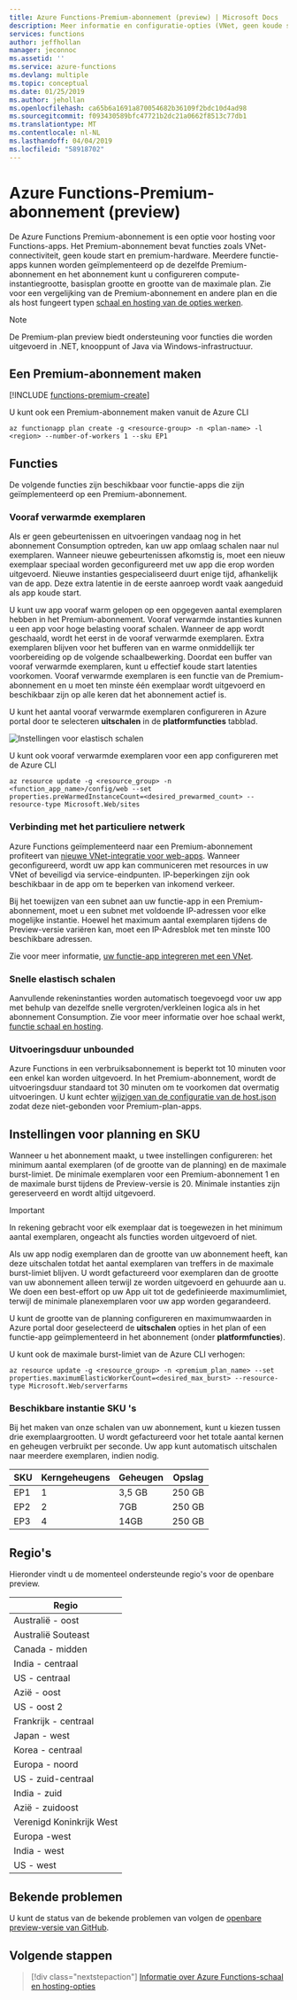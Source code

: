 ```yaml
---
title: Azure Functions-Premium-abonnement (preview) | Microsoft Docs
description: Meer informatie en configuratie-opties (VNet, geen koude start, onbeperkte uitvoeringstijd) voor de Azure Functions-Premium-plan.
services: functions
author: jeffhollan
manager: jeconnoc
ms.assetid: ''
ms.service: azure-functions
ms.devlang: multiple
ms.topic: conceptual
ms.date: 01/25/2019
ms.author: jehollan
ms.openlocfilehash: ca65b6a1691a870054682b36109f2bdc10d4ad98
ms.sourcegitcommit: f093430589bfc47721b2dc21a0662f8513c77db1
ms.translationtype: MT
ms.contentlocale: nl-NL
ms.lasthandoff: 04/04/2019
ms.locfileid: "58918702"
---
```

# <a name="azure-functions-premium-plan-preview"></a>Azure Functions-Premium-abonnement (preview)

De Azure Functions Premium-abonnement is een optie voor hosting voor Functions-apps. Het Premium-abonnement bevat functies zoals VNet-connectiviteit, geen koude start en premium-hardware.  Meerdere functie-apps kunnen worden geïmplementeerd op de dezelfde Premium-abonnement en het abonnement kunt u configureren compute-instantiegrootte, basisplan grootte en grootte van de maximale plan.  Zie voor een vergelijking van de Premium-abonnement en andere plan en die als host fungeert typen [schaal en hosting van de opties werken](functions-scale.md).

> [!NOTE]
> De Premium-plan preview biedt ondersteuning voor functies die worden uitgevoerd in .NET, knooppunt of Java via Windows-infrastructuur.

## <a name="create-a-premium-plan"></a>Een Premium-abonnement maken

[!INCLUDE [functions-premium-create](../../includes/functions-premium-create.md)]

U kunt ook een Premium-abonnement maken vanuit de Azure CLI

```azurecli-interactive
az functionapp plan create -g <resource-group> -n <plan-name> -l <region> --number-of-workers 1 --sku EP1
```

## <a name="features"></a>Functies

De volgende functies zijn beschikbaar voor functie-apps die zijn geïmplementeerd op een Premium-abonnement.

### <a name="pre-warmed-instances"></a>Vooraf verwarmde exemplaren

Als er geen gebeurtenissen en uitvoeringen vandaag nog in het abonnement Consumption optreden, kan uw app omlaag schalen naar nul exemplaren. Wanneer nieuwe gebeurtenissen afkomstig is, moet een nieuw exemplaar speciaal worden geconfigureerd met uw app die erop worden uitgevoerd.  Nieuwe instanties gespecialiseerd duurt enige tijd, afhankelijk van de app.  Deze extra latentie in de eerste aanroep wordt vaak aangeduid als app koude start.

U kunt uw app vooraf warm gelopen op een opgegeven aantal exemplaren hebben in het Premium-abonnement.  Vooraf verwarmde instanties kunnen u een app voor hoge belasting vooraf schalen. Wanneer de app wordt geschaald, wordt het eerst in de vooraf verwarmde exemplaren. Extra exemplaren blijven voor het bufferen van en warme onmiddellijk ter voorbereiding op de volgende schaalbewerking. Doordat een buffer van vooraf verwarmde exemplaren, kunt u effectief koude start latenties voorkomen.  Vooraf verwarmde exemplaren is een functie van de Premium-abonnement en u moet ten minste één exemplaar wordt uitgevoerd en beschikbaar zijn op alle keren dat het abonnement actief is.

U kunt het aantal vooraf verwarmde exemplaren configureren in Azure portal door te selecteren **uitschalen** in de **platformfuncties** tabblad.

![Instellingen voor elastisch schalen](./media/functions-premium-plan/scale-out.png)

U kunt ook vooraf verwarmde exemplaren voor een app configureren met de Azure CLI

```azurecli-interactive
az resource update -g <resource_group> -n <function_app_name>/config/web --set properties.preWarmedInstanceCount=<desired_prewarmed_count> --resource-type Microsoft.Web/sites
```

### <a name="private-network-connectivity"></a>Verbinding met het particuliere netwerk

Azure Functions geïmplementeerd naar een Premium-abonnement profiteert van [nieuwe VNet-integratie voor web-apps](../app-service/web-sites-integrate-with-vnet.md#new-vnet-integration).  Wanneer geconfigureerd, wordt uw app kan communiceren met resources in uw VNet of beveiligd via service-eindpunten.  IP-beperkingen zijn ook beschikbaar in de app om te beperken van inkomend verkeer.

Bij het toewijzen van een subnet aan uw functie-app in een Premium-abonnement, moet u een subnet met voldoende IP-adressen voor elke mogelijke instantie. Hoewel het maximum aantal exemplaren tijdens de Preview-versie variëren kan, moet een IP-Adresblok met ten minste 100 beschikbare adressen.

Zie voor meer informatie, [uw functie-app integreren met een VNet](functions-create-vnet.md).

### <a name="rapid-elastic-scale"></a>Snelle elastisch schalen

Aanvullende rekeninstanties worden automatisch toegevoegd voor uw app met behulp van dezelfde snelle vergroten/verkleinen logica als in het abonnement Consumption.  Zie voor meer informatie over hoe schaal werkt, [functie schaal en hosting](./functions-scale.md#how-the-consumption-and-premium-plans-work).

### <a name="unbounded-run-duration"></a>Uitvoeringsduur unbounded

Azure Functions in een verbruiksabonnement is beperkt tot 10 minuten voor een enkel kan worden uitgevoerd.  In het Premium-abonnement, wordt de uitvoeringsduur standaard tot 30 minuten om te voorkomen dat overmatig uitvoeringen. U kunt echter [wijzigen van de configuratie van de host.json](./functions-host-json.md#functiontimeout) zodat deze niet-gebonden voor Premium-plan-apps.

## <a name="plan-and-sku-settings"></a>Instellingen voor planning en SKU

Wanneer u het abonnement maakt, u twee instellingen configureren: het minimum aantal exemplaren (of de grootte van de planning) en de maximale burst-limiet.  De minimale exemplaren voor een Premium-abonnement 1 en de maximale burst tijdens de Preview-versie is 20.  Minimale instanties zijn gereserveerd en wordt altijd uitgevoerd.

> [!IMPORTANT]
> In rekening gebracht voor elk exemplaar dat is toegewezen in het minimum aantal exemplaren, ongeacht als functies worden uitgevoerd of niet.

Als uw app nodig exemplaren dan de grootte van uw abonnement heeft, kan deze uitschalen totdat het aantal exemplaren van treffers in de maximale burst-limiet blijven.  U wordt gefactureerd voor exemplaren dan de grootte van uw abonnement alleen terwijl ze worden uitgevoerd en gehuurde aan u.  We doen een best-effort op uw App uit tot de gedefinieerde maximumlimiet, terwijl de minimale planexemplaren voor uw app worden gegarandeerd.

U kunt de grootte van de planning configureren en maximumwaarden in Azure portal door geselecteerd de **uitschalen** opties in het plan of een functie-app geïmplementeerd in het abonnement (onder **platformfuncties**).

U kunt ook de maximale burst-limiet van de Azure CLI verhogen:

```azurecli-interactive
az resource update -g <resource_group> -n <premium_plan_name> --set properties.maximumElasticWorkerCount=<desired_max_burst> --resource-type Microsoft.Web/serverfarms 
```

### <a name="available-instance-skus"></a>Beschikbare instantie SKU 's

Bij het maken van onze schalen van uw abonnement, kunt u kiezen tussen drie exemplaargrootten.  U wordt gefactureerd voor het totale aantal kernen en geheugen verbruikt per seconde.  Uw app kunt automatisch uitschalen naar meerdere exemplaren, indien nodig.  

|SKU|Kerngeheugens|Geheugen|Opslag|
|--|--|--|--|
|EP1|1|3,5 GB|250 GB|
|EP2|2|7GB|250 GB|
|EP3|4|14GB|250 GB|

## <a name="regions"></a>Regio's

Hieronder vindt u de momenteel ondersteunde regio's voor de openbare preview.

|Regio|
|--|
|Australië - oost|
|Australië Souteast|
|Canada - midden|
|India - centraal|
|US - centraal|
|Azië - oost|
|US - oost 2|
|Frankrijk - centraal|
|Japan - west|
|Korea - centraal|
|Europa - noord|
|US - zuid-centraal|
|India - zuid|
|Azië - zuidoost|
|Verenigd Koninkrijk West|
|Europa -west|
|India - west|
|US - west|

## <a name="known-issues"></a>Bekende problemen

U kunt de status van de bekende problemen van volgen de [openbare preview-versie van GitHub](https://github.com/Azure/Azure-Functions/wiki/Premium-plan-known-issues).

## <a name="next-steps"></a>Volgende stappen

> [!div class="nextstepaction"]
> [Informatie over Azure Functions-schaal en hosting-opties](functions-scale.md)
